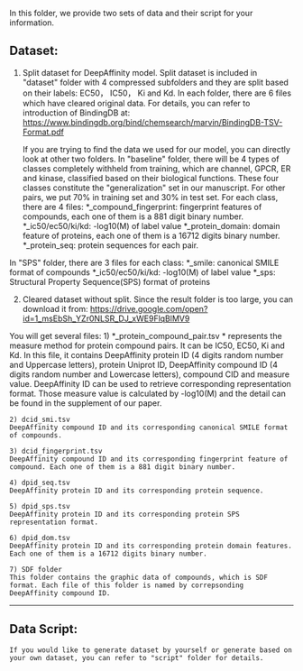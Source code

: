 In this folder, we provide two sets of data and their script for your information.

## Dataset:
1. Split dataset for DeepAffinity model.
	Split dataset is included in "dataset" folder with 4 compressed subfolders and they are split based on their labels: EC50， IC50， Ki and Kd. In each folder, there are 6 files which have cleared original data. For details, you can refer to introduction of BindingDB at:
	https://www.bindingdb.org/bind/chemsearch/marvin/BindingDB-TSV-Format.pdf
	
	If you are trying to find the data we used for our model, you can directly look at other two folders.
	In "baseline" folder, there will be 4 types of classes completely withheld from training, which are channel, GPCR, ER and kinase, classified based on their biological functions. These four classes constitute the "generalization" set in our manuscript.  For other pairs, we put 70% in training set and 30% in test set. For each class, there are 4 files:
	*_compound_fingerprint: fingerprint features of compounds, each one of them is a 881 digit binary number. 
	*_ic50/ec50/ki/kd: -log10(M) of label value
	*_protein_domain: domain feature of proteins, each one of them is a 16712 digits binary number.
	*_protein_seq: protein sequences for each pair.
	
In "SPS" folder, there are 3 files for each class:
	*_smile: canonical SMILE format of compounds
	*_ic50/ec50/ki/kd: -log10(M) of label value
	*_sps: Structural Property Sequence(SPS) format of proteins

2. Cleared dataset without split.
	Since the result folder is too large, you can download it from:
	https://drive.google.com/open?id=1_msEbSh_YZr0NLSR_DJ_xWE9FlqBlMV9

You will get several files:
	1) *_protein_compound_pair.tsv
	* represents the measure method for protein compound pairs. It can be IC50, EC50, Ki and Kd. In this file, it contains DeepAffinity protein ID (4 digits random number and Uppercase letters), protein Uniprot ID, DeepAffinity compound ID (4 digits random number and Lowercase letters), compound CID and measure value. DeepAffinity ID can be used to retrieve corresponding representation format. Those measure value is calculated by -log10(M) and the detail can be found in the supplement of our paper.
	
	2) dcid_smi.tsv
	DeepAffinity compound ID and its corresponding canonical SMILE format of compounds.

	3) dcid_fingerprint.tsv
	DeepAffinity compound ID and its corresponding fingerprint feature of compound. Each one of them is a 881 digit binary number. 
	
	4) dpid_seq.tsv
	DeepAffinity protein ID and its corresponding protein sequence.

	5) dpid_sps.tsv
	DeepAffinity protein ID and its corresponding protein SPS representation format.

	6) dpid_dom.tsv
	DeepAffinity protein ID and its corresponding protein domain features. Each one of them is a 16712 digits binary number.

	7) SDF folder
	This folder contains the graphic data of compounds, which is SDF format. Each file of this folder is named by correpsonding DeepAffinity compound ID. 
--------------------------------------------------------------------------------------------------------------------------

## Data Script: 
	If you would like to generate dataset by yourself or generate based on your own dataset, you can refer to "script" folder for details.
